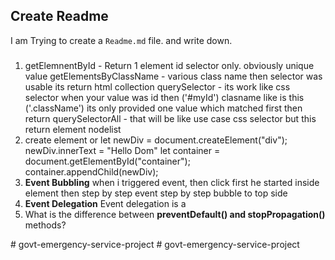 ## Create Readme
I am Trying to create a `Readme.md` file. and write down. 

### 

1. getElemnentById - Return 1 element id selector only. obviously unique value
  getElementsByClassName - various class name then selector was usable its return html collection 
  querySelector - its work like css selector when your value was id then ('#myId') clasname like is this ('.className') its only provided one value which matched first then return 
  querySelectorAll - that will be like use case css selector but this return element nodelist
2. create element or let newDiv = document.createElement("div");
    newDiv.innerText = "Hello Dom"
    let container = document.getElementById("container");  
    container.appendChild(newDiv); 
3. **Event Bubbling** when i triggered event, then click first he started inside element then step by step event step by step bubble to top side
4. **Event Delegation** Event delegation is a
5. What is the difference between **preventDefault() and stopPropagation()** methods?

#   g o v t - e m e r g e n c y - s e r v i c e - p r o j e c t  
 #   g o v t - e m e r g e n c y - s e r v i c e - p r o j e c t  
 